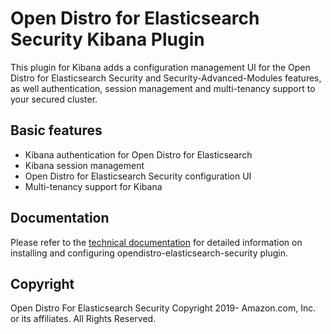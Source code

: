 # Open Distro for Elasticsearch Security Kibana Plugin

This plugin for Kibana adds a configuration management UI for the Open Distro for Elasticsearch Security and Security-Advanced-Modules features, as well authentication, session management and multi-tenancy support to your secured cluster.

## Basic features 

* Kibana authentication for Open Distro for Elasticsearch
* Kibana session management
* Open Distro for Elasticsearch Security configuration UI
* Multi-tenancy support for Kibana 

## Documentation

Please refer to the [technical documentation](https://opendistro.github.io/for-elasticsearch-docs) for detailed information on installing and configuring opendistro-elasticsearch-security plugin.

## Copyright
Open Distro For Elasticsearch Security Copyright 2019- Amazon.com, Inc. or its affiliates. All Rights Reserved.


